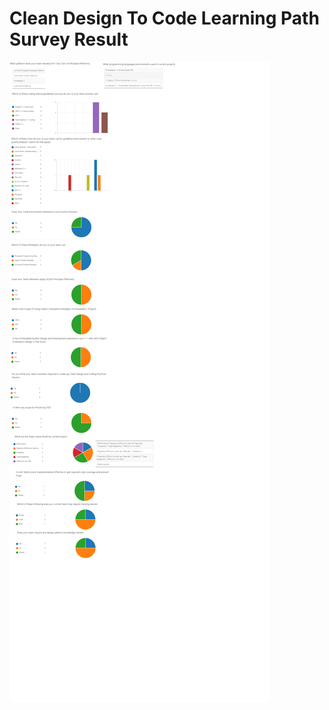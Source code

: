 # Clean Design To Code Learning Path Survey Result
![enter image description here](SurveyResult.png)
<!--stackedit_data:
eyJoaXN0b3J5IjpbLTExMjQ1MDQ5MDUsNzY2NzEzMjUzXX0=
-->